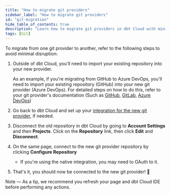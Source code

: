 ```yaml
---
title: "How to migrate git providers"
sidebar_label: "How to migrate git providers"
id: "git-migration"
hide_table_of_contents: true
description: "Learn how to migrate git providers in dbt Cloud with minimal disruption."
tags: [Git]
---
```


To migrate from one git provider to another, refer to the following steps to avoid minimal disruption:

1. Outside of dbt Cloud, you'll need to import your existing repository into your new provider. 
   
   As an example, if you're migrating from GitHub to Azure DevOps, you'll need to import your existing repository (GitHub) into your new git provider (Azure DevOps). For detailed steps on how to do this, refer to your git provider's documentation (Such as [GitHub](https://docs.github.com/en/migrations/importing-source-code/using-github-importer/importing-a-repository-with-github-importer), [GitLab](https://docs.gitlab.com/ee/user/project/import/repo_by_url.html), [Azure DevOps](https://learn.microsoft.com/en-us/azure/devops/repos/git/import-git-repository?view=azure-devops)) 
   
2. Go back to dbt Cloud and set up your [integration for the new git provider](/docs/cloud/git/connect-github), if needed. 
3. Disconnect the old repository in dbt Cloud by going to **Account Settings** and then **Projects**. Click on the **Repository** link, then click **Edit** and **Disconnect**. 
   
   <Lightbox src="/img/docs/dbt-cloud/disconnect-repo.gif" width="65%" width="65%" title="Disconnect and reconnect your git repository in your dbt Cloud Account Settings pages."/>

4. On the same page, connect to the new git provider repository by clicking **Configure Repository**
   - If you're using the native integration, you may need to OAuth to it.
  
5. That's it, you should now be connected to the new git provider! 🎉

Note &mdash; As a tip, we recommend you refresh your page and dbt Cloud IDE before performing any actions. 
